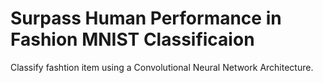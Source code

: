 # Surpass Human Performance in Fashion MNIST Classificaion

Classify fashtion item using a Convolutional Neural Network Architecture.
